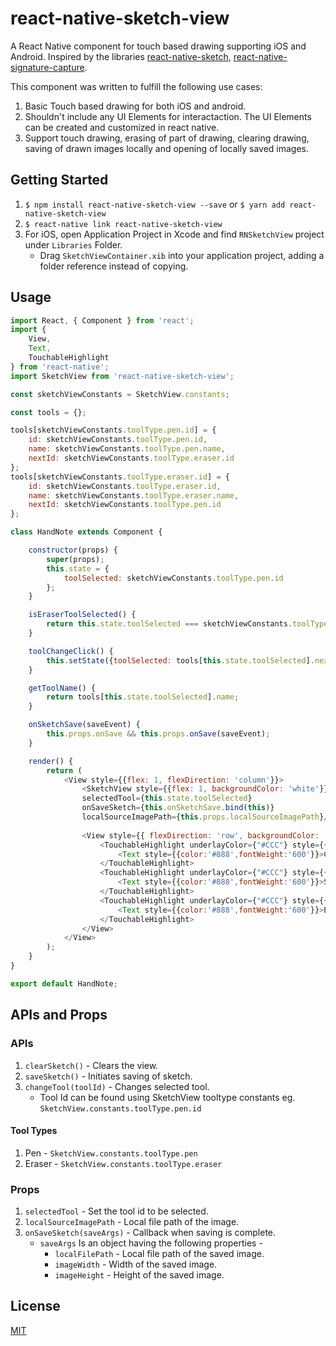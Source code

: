 
# react-native-sketch-view
A React Native component for touch based drawing supporting iOS and Android. Inspired by the libraries [react-native-sketch](https://github.com/jgrancher/react-native-sketch), [react-native-signature-capture](https://github.com/RepairShopr/react-native-signature-capture).

This component was written to fulfill the following use cases:
1. Basic Touch based drawing for both iOS and android.
2. Shouldn't include any UI Elements for interactaction. The UI Elements can be created and customized in react native.
3. Support touch drawing, erasing of part of drawing, clearing drawing, saving of drawn images locally and opening of locally saved images.

## Getting Started

1. `$ npm install react-native-sketch-view --save` or `$ yarn add react-native-sketch-view`
2. `$ react-native link react-native-sketch-view`
3. For iOS, open Application Project in Xcode and find `RNSketchView` project under `Libraries` Folder.
	* Drag `SketchViewContainer.xib` into your application project, adding a folder reference instead of copying.

## Usage
```javascript
import React, { Component } from 'react';
import {
    View,
    Text,
    TouchableHighlight
} from 'react-native';
import SketchView from 'react-native-sketch-view';

const sketchViewConstants = SketchView.constants;

const tools = {};

tools[sketchViewConstants.toolType.pen.id] = {
    id: sketchViewConstants.toolType.pen.id,
    name: sketchViewConstants.toolType.pen.name,
    nextId: sketchViewConstants.toolType.eraser.id
};
tools[sketchViewConstants.toolType.eraser.id] = {
    id: sketchViewConstants.toolType.eraser.id,
    name: sketchViewConstants.toolType.eraser.name,
    nextId: sketchViewConstants.toolType.pen.id
};

class HandNote extends Component {

    constructor(props) {
        super(props);
        this.state = {
            toolSelected: sketchViewConstants.toolType.pen.id
        };
    }

    isEraserToolSelected() {
        return this.state.toolSelected === sketchViewConstants.toolType.eraser.id;
    }

    toolChangeClick() {
        this.setState({toolSelected: tools[this.state.toolSelected].nextId});
    }

    getToolName() {
        return tools[this.state.toolSelected].name;
    }

    onSketchSave(saveEvent) {
        this.props.onSave && this.props.onSave(saveEvent);
    }

    render() {
        return (
            <View style={{flex: 1, flexDirection: 'column'}}>
                <SketchView style={{flex: 1, backgroundColor: 'white'}} ref="sketchRef" 
                selectedTool={this.state.toolSelected} 
                onSaveSketch={this.onSketchSave.bind(this)}
                localSourceImagePath={this.props.localSourceImagePath}/>
				
                <View style={{ flexDirection: 'row', backgroundColor: '#EEE'}}>
                    <TouchableHighlight underlayColor={"#CCC"} style={{ flex: 1, alignItems: 'center', paddingVertical:20 }} onPress={() => { this.refs.sketchRef.clearSketch() }}>
                        <Text style={{color:'#888',fontWeight:'600'}}>CLEAR</Text>
                    </TouchableHighlight>
                    <TouchableHighlight underlayColor={"#CCC"} style={{ flex: 1, alignItems: 'center', paddingVertical:20, borderLeftWidth:1, borderRightWidth:1, borderColor:'#DDD' }} onPress={() => { this.refs.sketchRef.saveSketch() }}>
                        <Text style={{color:'#888',fontWeight:'600'}}>SAVE</Text>
                    </TouchableHighlight>
                    <TouchableHighlight underlayColor={"#CCC"} style={{ flex: 1, justifyContent:'center', alignItems: 'center', backgroundColor:this.isEraserToolSelected() ? "#CCC" : "rgba(0,0,0,0)" }} onPress={this.toolChangeClick.bind(this)}>
						<Text style={{color:'#888',fontWeight:'600'}}>ERASER</Text>
                    </TouchableHighlight>
                </View>
            </View>
        );
    }
}

export default HandNote;
```
## APIs and Props

### APIs
1. `clearSketch()` - Clears the view.
2. `saveSketch()` - Initiates saving of sketch.
3. `changeTool(toolId)` - Changes selected tool.
	* Tool Id can be found using SketchView tooltype constants eg. `SketchView.constants.toolType.pen.id`
#### Tool Types
1. Pen - `SketchView.constants.toolType.pen`
2. Eraser - `SketchView.constants.toolType.eraser`

### Props
1. `selectedTool` - Set the tool id to be selected.
2. `localSourceImagePath` - Local file path of the image.
3. `onSaveSketch(saveArgs)` - Callback when saving is complete.
	* `saveArgs` Is an object having the following properties -
		* `localFilePath` - Local file path of the saved image.
		* `imageWidth` - Width of the saved image.
		* `imageHeight` - Height of the saved image.

## License
[MIT](./LICENSE)

